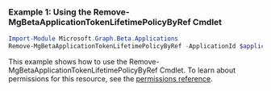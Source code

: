 ### Example 1: Using the Remove-MgBetaApplicationTokenLifetimePolicyByRef Cmdlet
```powershell
Import-Module Microsoft.Graph.Beta.Applications
Remove-MgBetaApplicationTokenLifetimePolicyByRef -ApplicationId $applicationId -TokenLifetimePolicyId $tokenLifetimePolicyId
```
This example shows how to use the Remove-MgBetaApplicationTokenLifetimePolicyByRef Cmdlet.
To learn about permissions for this resource, see the [permissions reference](/graph/permissions-reference).

